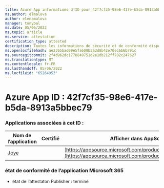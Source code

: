 ```yaml
---
title: Azure App informations d’ID pour 42f7cf35-98e6-417e-b5da-8913a5bbec79
ms.author: elmalova
author: elenamalova
manager: tonybal
ms.date: 05/06/2022
ms.topic: article
ms.service: attestation
certification_type: attested
description: Toutes les informations de sécurité et de conformité disponibles pour 42f7cf35-98e6-417e-b5da-8913a5bbec79.
ms.openlocfilehash: ae2365bad09e5fa600b3a3d8b42e70ec6b6b791c
ms.sourcegitcommit: 2f4d962dc1778849751d2e1db212ff702c247627
ms.translationtype: MT
ms.contentlocale: fr-FR
ms.lasthandoff: 05/06/2022
ms.locfileid: "65264953"
---
```

# <a name="azure-app-id-42f7cf35-98e6-417e-b5da-8913a5bbec79"></a>Azure App ID : 42f7cf35-98e6-417e-b5da-8913a5bbec79


### <a name="apps-associated-with-this-id"></a>Applications associées à cet ID :
| **Nom de l’application** | **Certifié** | **Afficher dans AppSource** |
|--------------|---------------|-----------------------|
| [Joye](../forward/WA200003413.md) |  | [https://appsource.microsoft.com/product/office/WA200003413](https://appsource.microsoft.com/product/office/WA200003413) |

### <a name="microsoft-365-app-compliance-status"></a>état de conformité de l’application Microsoft 365
- état de l’attestaton Publisher : terminé
